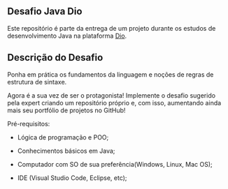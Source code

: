 ## Desafio Java Dio

Este repositório é parte da entrega de um projeto durante os estudos de desenvolvimento Java na plataforma [Dio](https://www.dio.me/).

## Descrição do Desafio

Ponha em prática os fundamentos da linguagem e noções de regras de estrutura de sintaxe.

Agora é a sua vez de ser o protagonista! Implemente o desafio sugerido pela expert criando um repositório próprio e, com isso, aumentando ainda mais seu portfólio de projetos no GitHub!

Pré-requisitos:

- Lógica de programação e POO;

- Conhecimentos básicos em Java;

- Computador com SO de sua preferência(Windows, Linux, Mac OS);

- IDE (Visual Studio Code, Eclipse, etc);
